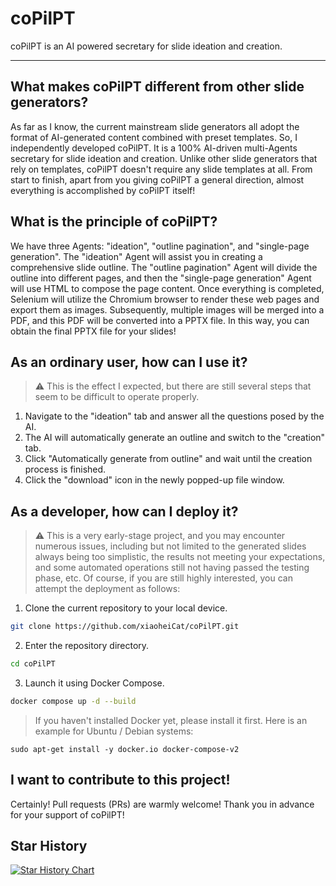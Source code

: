 # coPilPT
coPilPT is an AI powered secretary for slide ideation and creation.

---

## What makes coPilPT different from other slide generators?
As far as I know, the current mainstream slide generators all adopt the format of AI-generated content combined with preset templates. So, I independently developed coPilPT. It is a 100% AI-driven multi-Agents secretary for slide ideation and creation. Unlike other slide generators that rely on templates, coPilPT doesn't require any slide templates at all. From start to finish, apart from you giving coPilPT a general direction, almost everything is accomplished by coPilPT itself!

## What is the principle of coPilPT?
We have three Agents: "ideation", "outline pagination", and "single-page generation". The "ideation" Agent will assist you in creating a comprehensive slide outline. The "outline pagination" Agent will divide the outline into different pages, and then the "single-page generation" Agent will use HTML to compose the page content. Once everything is completed, Selenium will utilize the Chromium browser to render these web pages and export them as images. Subsequently, multiple images will be merged into a PDF, and this PDF will be converted into a PPTX file. In this way, you can obtain the final PPTX file for your slides!

## As an ordinary user, how can I use it?
> ⚠️ This is the effect I expected, but there are still several steps that seem to be difficult to operate properly.
1. Navigate to the "ideation" tab and answer all the questions posed by the AI.
2. The AI will automatically generate an outline and switch to the "creation" tab.
3. Click "Automatically generate from outline" and wait until the creation process is finished.
4. Click the "download" icon in the newly popped-up file window.

## As a developer, how can I deploy it?
> ⚠️ This is a very early-stage project, and you may encounter numerous issues, including but not limited to the generated slides always being too simplistic, the results not meeting your expectations, and some automated operations still not having passed the testing phase, etc. Of course, if you are still highly interested, you can attempt the deployment as follows:
1. Clone the current repository to your local device.
```bash
git clone https://github.com/xiaoheiCat/coPilPT.git
```
2. Enter the repository directory.
```bash
cd coPilPT
```
3. Launch it using Docker Compose.
```bash
docker compose up -d --build
```
> If you haven't installed Docker yet, please install it first. Here is an example for Ubuntu / Debian systems:
```
sudo apt-get install -y docker.io docker-compose-v2
```

## I want to contribute to this project!
Certainly! Pull requests (PRs) are warmly welcome! Thank you in advance for your support of coPilPT!

## Star History
[![Star History Chart](https://api.star-history.com/svg?repos=xiaoheiCat/coPilPT&type=Date)](https://www.star-history.com/#xiaoheiCat/coPilPT&Date) 
